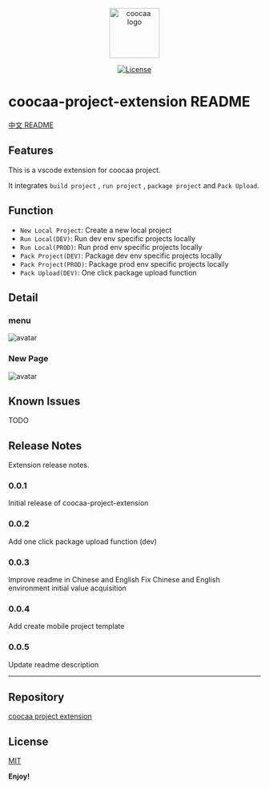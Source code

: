 <p align="center"><a href="https://github.com/wrh8214158/coocaa-project-extension" target="_blank" rel="noopener noreferrer"><img width="100" src="https://ae01.alicdn.com/kf/Hb47a85cc35084db2a6fcb704a5016a5cC.png" alt="coocaa logo"></a></p>

<p align="center">
  <a href="https://github.com/wrh8214158/coocaa-project-extension/blob/main/LICENSE"><img src="https://img.shields.io/npm/l/vue.svg?sanitize=true" alt="License"></a>
  <br>
</p>

# coocaa-project-extension README

[中文 README](README.md)

## Features

This is a vscode extension for coocaa project.

It integrates `build project` , `run project` , `package project` and `Pack Upload`.

## Function

- `New Local Project`: Create a new local project
- `Run Local(DEV)`: Run dev env specific projects locally
- `Run Local(PROD)`: Run prod env specific projects locally
- `Pack Project(DEV)`: Package dev env specific projects locally
- `Pack Project(PROD)`: Package prod env specific projects locally
- `Pack Upload(DEV)`: One click package upload function

## Detail

### menu

![avatar](https://ae01.alicdn.com/kf/Hdfeb07363e4f49deb37ffaf128f7d723K.png)

### New Page

![avatar](https://ae01.alicdn.com/kf/Hd6c1058a16d94b4ca73cf3a165f27e8fS.png)

## Known Issues

TODO

## Release Notes

Extension release notes.

### 0.0.1

Initial release of coocaa-project-extension

### 0.0.2

Add one click package upload function (dev)

### 0.0.3

Improve readme in Chinese and English
Fix Chinese and English environment initial value acquisition

### 0.0.4

Add create mobile project template

### 0.0.5

Update readme description

---

## Repository

[coocaa project extension](https://github.com/wrh8214158/coocaa-project-extension)

## License

[MIT](https://opensource.org/licenses/MIT)

**Enjoy!**
